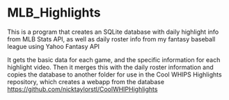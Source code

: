 # MLB_Highlights
This is a program that creates an SQLite database with daily highlight info from MLB Stats API, as well as daily roster info from my fantasy baseball league using Yahoo Fantasy API

It gets the basic data for each game, and the specific information for each highlight video.
Then it merges this with the daily roster information and copies the database to another folder for use in the Cool WHIPS Highlights repository, which creates a webapp from the database
https://github.com/nicktaylorstl/CoolWHIPHighlights

 
